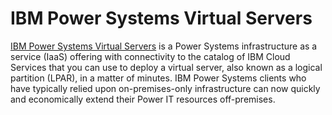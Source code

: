 # IBM Power Systems Virtual Servers

[IBM Power Systems Virtual Servers](https://www.ibm.com/cloud/power-virtual-server)
is a Power Systems infrastructure as a service (IaaS) offering with
connectivity to the catalog of IBM Cloud Services that you can use to deploy a
virtual server, also known as a logical partition (LPAR), in a matter of
minutes. IBM Power Systems clients who have typically relied upon
on-premises-only infrastructure can now quickly and economically extend their
Power IT resources off-premises.
